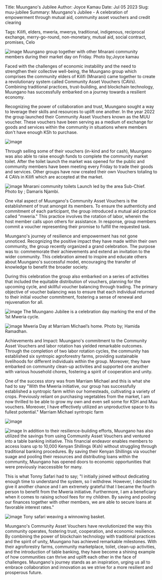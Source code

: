 Title: Muungano's Jubilee
Author: Joyce Kamau
Date: Jul 05 2023
Slug: muu-jubilee
Summary: Muungano's Jubilee - A celebration of empowerment through mutual aid, community asset vouchers and credit clearing

Tags: Kilifi, elders, mweria, mwerya, traditional, indigenous, reciprocal exchange, merry-go-round, non-monetary, mutual aid, social contract, promises, Celo

![image](images/blog/muu-jubilee1.webp)
Muungano group together with other Mnarani community members  during their market day on Friday.
Photo by;Joyce kamau

Faced with the challenges of economic instability and the need to strengthen their collective well-being, the Muungano group which comprises the community elders of Kilifi (Mnarani) came together to create a revolutionary system called Community Asset Vouchers (CAVs). Combining traditional practices, trust-building, and blockchain technology, Muungano has successfully embarked on a journey towards a resilient economy.

Recognizing the power of collaboration and trust, Muungano sought a way to leverage their skills and resources to uplift one another. In the year 2022 the group launched their Community Asset Vouchers known as the MUU voucher. These vouchers have been serving as a medium of exchange for goods and services within the community in situations where members don't have enough KSh to purchase. 

![image](images/blog/muu-jubilee2.webp)

Through selling some of their vouchers (in-kind and for cash), Muungano was also able to raise enough funds to complete the community market toilet. After the toilet launch the market was opened for the public and community members have been meeting every Friday to trade their goods and services. Other groups have now created their own Vouchers totaling to 4 CAVs in Kilifi which are accepted at the market.  

![image](images/blog/muu-jubilee3.webp)
Mnarani community toilets Launch led by the area Sub-Chief.
Photo by ; Damaris Njambi.

One vital aspect of Muungano's Community Asset Vouchers is the establishment of trust amongst its members. To ensure the authenticity and commitment of each participant, the group introduced a mutual aid practice called "mweria." This practice involves the rotation of labor, wherein the host member calls upon others for assistance. In response, group members commit a voucher representing their promise to fulfill the requested task.

Muungano's journey of resilience and empowerment has not gone unnoticed. Recognizing the positive impact they have made within their own community, the group recently organized a grand celebration. The purpose was to: commemorate their achievements and extend an invitation to the wider community. This celebration aimed to inspire and educate others about Muungano's successful model, encouraging the transfer of knowledge to benefit the broader society.

During this celebration the group also embarked on a series of activities that included the equitable distribution of vouchers,  planning for the upcoming cycle, and skillful voucher balancing through trading. The primary objective of voucher balancing was to ensure that each individual returned to their initial voucher commitment, fostering a sense of renewal and rejuvenation for all.

![image](images/blog/muu-jubilee4.webp)
The Muungano Jubilee is a celebration day marking the end of the 1st Mweria cycle.

![image](images/blog/muu-jubilee5.webp)
Mweria Day at Marriam Michael’s home.
Photo by; Hamida Ramadhan.

Achievements and Impact:
Muungano's commitment to the Community Asset Vouchers and labor rotation has yielded remarkable outcomes. Through the completion of two labor rotation cycles, the community has established six syntropic agroforestry farms, providing sustainable livelihoods for different individuals within the group. Moreover, they have embarked on community clean-up activities and supported one another with various household chores, fostering a spirit of cooperation and unity.

One of the success story was from Marriam Michael and this is what she had to say "With the Mweria initiative, our group has successfully established a syntropic farm within our homesteads, cultivating a variety of crops. Previously reliant on purchasing vegetables from the market, I am now thrilled to be able to grow my own and even sell some for KSH and Muu vouchers. Moreover, I have effectively utilized an unproductive space to its fullest potential."
Marriam Michael syntropic farm

![image](images/blog/muu-jubilee6.webp)

![image](images/blog/muu-jubilee7.webp)
In addition to their resilience-building efforts, Muungano has also utilized the savings from using Community Asset Vouchers and ventured into a table banking initiative. This financial endeavor enables members to access loans up to 10,000 Kenyan Shillings (Ksh) without struggling through traditional banking procedures. By saving their Kenyan Shillings via voucher suage and pooling their resources and distributing loans within the community, Muungano has opened doors to economic opportunities that were previously inaccessible for many.

This is what Tonny Safari had to say; "I initially joined without dedicating enough time to understand the system, so I withdrew. However, I decided to give it another chance and I am extremely grateful that I became the fourth person to benefit from the Mweria initiative. Furthermore, I am a beneficiary when it comes to raising school fees for my children. By saving and pooling our finances together with other members, we are able to secure loans at favorable interest rates."

![image](images/blog/muu-jubilee8.webp)
Tony safari weaving a winnowing basket.


Muungano's Community Asset Vouchers have revolutionized the way this community operates, fostering trust, cooperation, and economic resilience. By combining the power of blockchain technology with traditional practices and the spirit of unity, Muungano has achieved remarkable milestones. With their agroforestry farms, community marketplace, toilet, clean-up activities, and the introduction of table banking, they have become a shining example of how communities can thrive and uplift each other in the face of challenges. Muungano's journey stands as an inspiration, urging us all to embrace collaboration and innovation as we strive for a more resilient and prosperous future.

